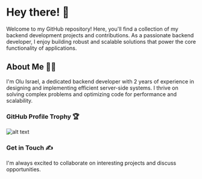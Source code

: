 # Hey there! 👋
Welcome to my GitHub repository! Here, you'll find a collection of my backend development projects and contributions. As a passionate backend developer, I enjoy building robust and scalable solutions that power the core functionality of applications.

## About Me 👨‍💻
I'm Olu Israel, a dedicated backend developer with 2 years of experience in designing and implementing efficient server-side systems. I thrive on solving complex problems and optimizing code for performance and scalability.

### GitHub Profile Trophy 🏆

![alt text][logo]

[logo]: https://github-profile-trophy.vercel.app/?username=Olu-Israel&theme=dark_lover

### Get in Touch ✍
I'm always excited to collaborate on interesting projects and discuss opportunities. 

